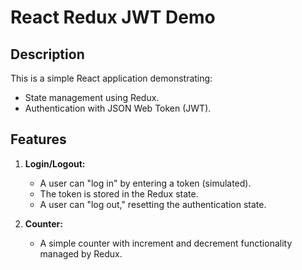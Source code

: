 # React Redux JWT Demo

## Description

This is a simple React application demonstrating:

- State management using Redux.
- Authentication with JSON Web Token (JWT).

## Features

1. **Login/Logout:**

   - A user can "log in" by entering a token (simulated).
   - The token is stored in the Redux state.
   - A user can "log out," resetting the authentication state.

2. **Counter:**
   - A simple counter with increment and decrement functionality managed by Redux.
